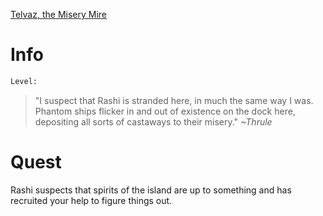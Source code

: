 <!-- TITLE: Rashi Broncin -->

[Telvaz, the Misery Mire](miserymire)

# Info

```perl
Level: 
```
> "I suspect that Rashi is stranded here, in much the same way I was.  Phantom ships flicker in and out of existence on the dock here, depositing all sorts of castaways to their misery."
> *~Thrule*


# Quest
Rashi suspects that spirits of the island are up to something and has recruited your help to figure things out.